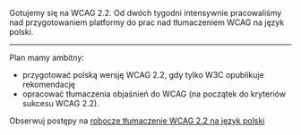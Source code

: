 Gotujemy się na WCAG 2.2. Od dwóch tygodni intensywnie pracowaliśmy nad przygotowaniem platformy do prac nad tłumaczeniem WCAG na język polski. 

<!--more-->

---

Plan mamy ambitny:
- przygotować polską wersję WCAG 2.2, gdy tylko W3C opublikuje rekomendację
- opracować tłumaczenia objaśnień do WCAG (na początek do kryteriów sukcesu WCAG 2.2).

Obserwuj postępy na [robocze tłumaczenie WCAG 2.2 na język polski](https://wcag.irdpl.pl/guidelines/22/ )
